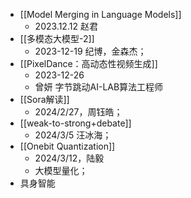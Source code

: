 -  [[Model Merging in Language Models]] 
	- 2023.12.12 赵君
- [[多模态大模型-2]] 
	- 2023-12-19 纪博，金森杰；
- [[PixelDance：高动态性视频生成]]
	- 2023-12-26
	- 曾妍 字节跳动AI-LAB算法工程师
- [[Sora解读]]
	- 2024/2/27，周钰皓；
- [[weak-to-strong+debate]]
	- 2024/3/5 汪冰海；
- [[Onebit Quantization]]
	- 2024/3/12，陆毅
	- 大模型量化；
- 具身智能